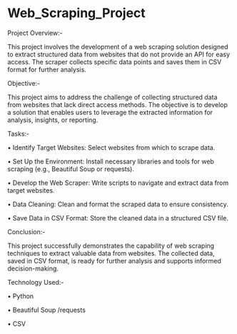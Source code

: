 # Web_Scraping_Project

Project Overview:-

This project involves the development of a web scraping solution designed to extract structured data from websites that do not provide an API for easy access. The scraper collects specific data points and saves them in CSV format for further analysis.

Objective:-

This project aims to address the challenge of collecting structured data from websites that lack direct access methods. The objective is to develop a solution that enables users to leverage the extracted information for analysis, insights, or reporting.

Tasks:-

• Identify Target Websites: Select websites from which to scrape data.

• Set Up the Environment: Install necessary libraries and tools for web scraping (e.g., Beautiful Soup or requests).

• Develop the Web Scraper: Write scripts to navigate and extract data from target websites.

• Data Cleaning: Clean and format the scraped data to ensure consistency.

• Save Data in CSV Format: Store the cleaned data in a structured CSV file.

Conclusion:-

This project successfully demonstrates the capability of web scraping techniques to extract valuable data from websites. The collected data, saved in CSV format, is ready for further analysis and supports informed decision-making.

Technology Used:-

• Python

• Beautiful Soup /requests

• CSV

